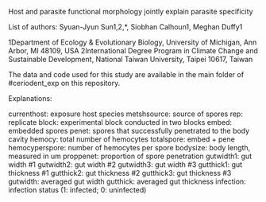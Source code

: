 Host and parasite functional morphology jointly explain parasite specificity

List of authors: Syuan-Jyun Sun1,2,*, Siobhan Calhoun1, Meghan Duffy1

1Department of Ecology & Evolutionary Biology, University of Michigan, Ann Arbor, MI 48109, USA 2International Degree Program in Climate Change and Sustainable Development, National Taiwan University, Taipei 10617, Taiwan

The data and code used for this study are available in the main folder of #ceriodent_exp on this repository.

Explanations:

currenthost: exposure host species
metshsource: source of spores
rep: replicate
block: experimental block conducted in two blocks
embed: embedded spores
penet: spores that successfully penetrated to the body cavity
hemocy: total number of hemocytes
totalspore: embed + pene
hemocyperspore: number of hemocytes per spore
bodysize: body length, measured in um
proppenet: proportion of spore penetration
gutwidth1: gut width #1
gutwidth2: gut width #2
gutwidth3: gut width #3
gutthick1: gut thickness #1
gutthick2: gut thickness #2
gutthick3: gut thickness #3
gutwidth: averaged gut width
gutthick: averaged gut thickness
infection: infection status (1: infected; 0: uninfected)
